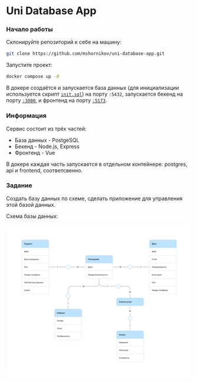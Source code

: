 # Uni Database App

### Начало работы

Склонируйте репозиторий к себе на машину:

```sh
git clone https://github.com/mshornikov/uni-database-app.git
```

Запустите проект:

```sh
docker compose up -d
```

В докере создаётся и запускается база данных (для инициализации используется скрипт [`init.sql`](./init.sql)) на порту `:5432`, запускается бекенд на порту [`:3000`](http://localhost:3000), и фронтенд на порту [`:5173`](http://localhost:5173).

### Информация

Сервис состоит из трёх частей:

-   База данных - PostgeSQL
-   Бекенд - Node.js, Express
-   Фронтенд - Vue

В докере каждая часть запускается в отдельном контейнере: postgres, api и frontend, соответсвенно.

### Задание

Создать базу данных по схеме, сделать приложение для управления этой базой данных.

Схема базы данных:

![database-schema.png](/database-schema.png)
